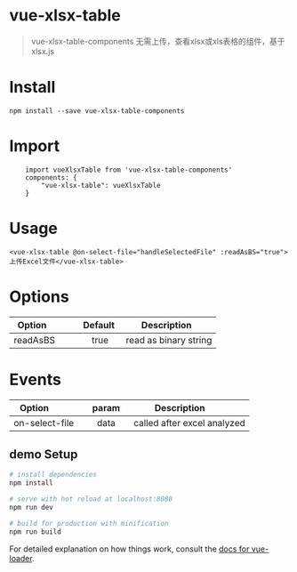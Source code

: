 # vue-xlsx-table

> vue-xlsx-table-components
> 无需上传，查看xlsx或xls表格的组件，基于xlsx.js
# Install
```
npm install --save vue-xlsx-table-components
```
# Import
```
    import vueXlsxTable from 'vue-xlsx-table-components'
    components: {
        "vue-xlsx-table": vueXlsxTable
    }
```
# Usage
```
<vue-xlsx-table @on-select-file="handleSelectedFile" :readAsBS="true">上传Excel文件</vue-xlsx-table>
```
# Options
| Option           |  Default  | Description          |
| ---------------- |:---------:|:--------------------:|
| readAsBS         |   true    |read as binary string |

# Events
| Option           |   param   | Description                     |
| ---------------- |:---------:|:-------------------------------:|
| on-select-file   |   data    | called after excel analyzed     |


## demo Setup

``` bash
# install dependencies
npm install

# serve with hot reload at localhost:8080
npm run dev

# build for production with minification
npm run build
```

For detailed explanation on how things work, consult the [docs for vue-loader](http://vuejs.github.io/vue-loader).
